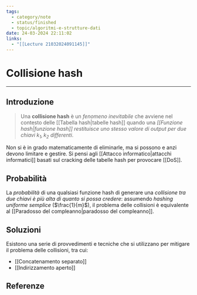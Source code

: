 ```yaml
---
tags:
  - category/note
  - status/finished
  - topic/algoritmi-e-strutture-dati
date: 24-03-2024 22:11:02
links:
  - "[[Lecture 21032024091145]]"
---
```

# Collisione hash
---
## Introduzione
> Una **collisione hash** è un _fenomeno inevitabile_ che avviene nel contesto delle [[Tabella hash|tabelle hash]] quando una _[[Funzione hash|funzione hash]] restituisce uno stesso valore di output per due chiavi $k_{1}, k_{2}$ differenti_.

Non si è in grado matematicamente di eliminarle, ma si possono e anzi devono limitare e gestire. Si pensi agli [[Attacco informatico|attacchi informatici]] basati sul cracking delle tabelle hash per provocare [[DoS]].

## Probabilità
La _probabilità_ di una qualsiasi funzione hash di generare una _collisione tra due chiavi è più alta di quanto si possa credere_: assumendo _hashing uniforme semplice_ ($\frac{1}{m}$), il problema delle collisioni è equivalente al [[Paradosso del compleanno|paradosso del compleanno]].

## Soluzioni
Esistono una serie di provvedimenti e tecniche che si utilizzano per mitigare il problema delle collisioni, tra cui:
- [[Concatenamento separato]]
- [[Indirizzamento aperto]]

## Referenze
